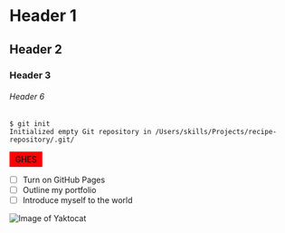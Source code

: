 # Header 1 

## Header 2 

### Header 3 

###### Header 6

```
$ git init
Initialized empty Git repository in /Users/skills/Projects/recipe-repository/.git/

```

<span style="background-color: FF0000; color: black; padding: 5px 10px; border-radiys: 5px; display: inline-block">GHES</span> 

- [ ] Turn on GitHub Pages
- [ ] Outline my portfolio
- [ ] Introduce myself to the world

![Image of Yaktocat](https://octodex.github.com/images/yaktocat.png)
